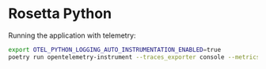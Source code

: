 # Rosetta Python

Running the application with telemetry:

```bash
export OTEL_PYTHON_LOGGING_AUTO_INSTRUMENTATION_ENABLED=true
poetry run opentelemetry-instrument --traces_exporter console --metrics_exporter console --logs_exporter console --service_name rosetta fastapi dev src/python/main.py
```
